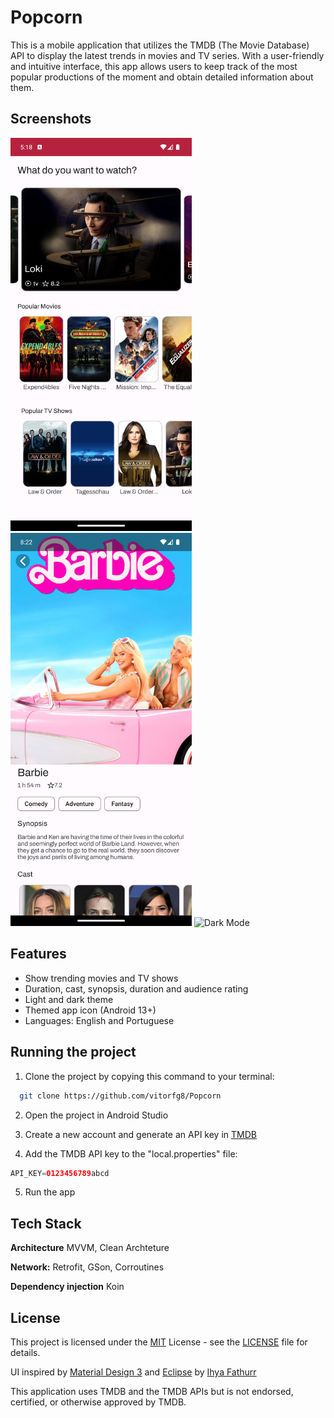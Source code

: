 # Popcorn

This is a mobile application that utilizes the TMDB (The Movie Database) API to display the latest trends in movies and TV series. With a user-friendly and intuitive interface, this app allows users to keep track of the most popular productions of the moment and obtain detailed information about them.


## Screenshots

<img src="./screenshots/home.png" alt="Home" width="290">  <img src="./screenshots/light_mode.png" alt="Light Mode" width="290">  <img src="./screenshots/dark_mode.png" alt="Dark Mode" width="290">


## Features

- Show trending movies and TV shows
- Duration, cast, synopsis, duration and audience rating
- Light and dark theme
- Themed app icon (Android 13+)
- Languages: English and Portuguese


## Running the project

1. Clone the project by copying this command to your terminal:

```bash
  git clone https://github.com/vitorfg8/Popcorn
```

2. Open the project in Android Studio

3. Create a new account and generate an API key in [TMDB](https://developers.themoviedb.org/3/getting-started/introduction)

4. Add the TMDB API key to the "local.properties" file:

```groovy
API_KEY=0123456789abcd
```

5. Run the app


## Tech Stack

**Architecture** MVVM, Clean Archteture

**Network:** Retrofit, GSon, Corroutines

**Dependency injection** Koin



## License

This project is licensed under the [MIT](https://choosealicense.com/licenses/mit/) License - see the [LICENSE](LICENSE) file for details.

UI inspired by [Material Design 3](https://m3.material.io/) and [Eclipse](https://dribbble.com/shots/21234862-Eclipse-Movie-Stream-Mobile-App) by [Ihya Fathurr](https://dribbble.com/ihyaet)

This application uses TMDB and the TMDB APIs but is not endorsed, certified, or otherwise approved by TMDB.

